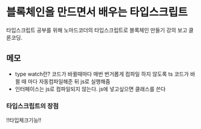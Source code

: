 # 블록체인을 만드면서 배우는 타입스크립트

타입스크립트 공부를 위해 노마드코더의 타입스크립트로 블록체인 만들기 강의 보고 클론코딩.

## 메모

- type watch란? 코드가 바뀔때마다 매번 번거롭게 컴파일 하지 않도록 ts 코드가 바뀔 때 마다 자동컴파일해준 뒤 js로 실행해줌
- 인터페이스는 js로 컴파일되지 않는다. js에 넣고싶으면 클래스를 쓴다

### 타입스크립트의 장점

!!타입체크기능!!
